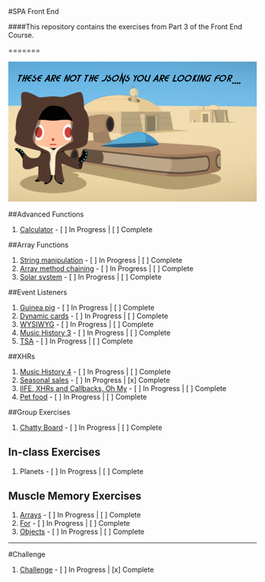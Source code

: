#SPA Front End

####This repository contains the exercises from Part 3 of the Front End Course.

=======

![Octocat](https://github.com/jmccutchanwd/spa/blob/master/jedi-cat2.png)


##Advanced Functions

1. [Calculator](https://github.com/jmccutchanwd/spa/blob/master/calculator) - [ ] In Progress | [ ] Complete

##Array Functions

1. [String manipulation](https://github.com/jmccutchanwd/spa/tree/master/string-manipultion) - [ ] In Progress | [ ] Complete
1. [Array method chaining](https://github.com/jmccutchanwd/spa/tree/master/chaining) - [ ] In Progress | [ ] Complete
1. [Solar system](https://github.com/jmccutchanwd/spa/tree/master/solar-system) - [ ] In Progress | [ ] Complete

##Event Listeners

1. [Guinea pig]() - [ ] In Progress | [ ] Complete
1. [Dynamic cards](https://github.com/jmccutchanwd/spa/blob/master/dynamic-cards) - [ ] In Progress | [ ] Complete
1. [WYSIWYG](https://github.com/jmccutchanwd/spa/blob/master/wysiwyg) - [ ] In Progress | [ ] Complete
1. [Music History 3](https://github.com/jmccutchanwd/spa/blob/master/music-history-3) - [ ] In Progress | [ ] Complete
1. [TSA](https://github.com/jmccutchanwd/spa/blob/master/tsa/README.md) - [ ] In Progress | [ ] Complete

##XHRs

1. [Music History 4](https://github.com/jmccutchanwd/spa/tree/master/music-history-4) - [ ] In Progress | [ ] Complete
1. [Seasonal sales](https://github.com/jmccutchanwd/spa/tree/master/seasonal-sales) - [ ] In Progress | [x] Complete
1. [IIFE, XHRs and Callbacks, Oh My](https://github.com/jmccutchanwd/spa/blob/master/mind-melting) - [ ] In Progress | [ ] Complete
1. [Pet food](https://github.com/jmccutchanwd/spa/tree/master/food) - [ ] In Progress | [ ] Complete

##Group Exercises

1. [Chatty Board](https://github.com/nss-day-cohort-17/chatty-respected-intelligent-programmers) - [ ] In Progress | [ ] Complete

## In-class Exercises

1. Planets - [ ] In Progress | [ ] Complete

## Muscle Memory Exercises

1. [Arrays](https://github.com/jmccutchanwd/spa/blob/master) - [ ] In Progress | [ ] Complete
1. [For](https://github.com/jmccutchanwd/spa/edit/master/for) - [ ] In Progress | [ ] Complete
1. [Objects](https://github.com/jmccutchanwd/spa/blob/master/objects) - [ ] In Progress | [ ] Complete

***

#Challenge

1. [Challenge](https://github.com/nss-day-cohort-17/mastey-exercise-single-page-app-jmccutchanwd) - [ ] In Progress | [x] Complete

